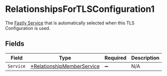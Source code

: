 # RelationshipsForTLSConfiguration1

The [Fastly Service](/reference/api/services/service/) that is automatically selected when this TLS Configuration is used.


## Fields

| Field                                                                          | Type                                                                           | Required                                                                       | Description                                                                    |
| ------------------------------------------------------------------------------ | ------------------------------------------------------------------------------ | ------------------------------------------------------------------------------ | ------------------------------------------------------------------------------ |
| `Service`                                                                      | [*RelationshipMemberService](../../models/shared/relationshipmemberservice.md) | :heavy_minus_sign:                                                             | N/A                                                                            |